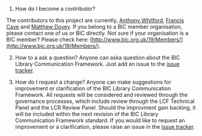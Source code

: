 1. How do I become a contributor?

The contributors to this project are currently, [Anthony Whitford](https://github.com/anthonywhitford), [Francis Cave](https://github.com/franciscave) and [Matthew Dovey](https://github.com/mdovey). If you belong to a BIC member organisation, please contact one of us or BIC directly. Not sure if your organisation is a BIC member? Please check here: [http://www.bic.org.uk/19/Members/](http://www.bic.org.uk/19/Members/).

2. How to a ask a question?
Anyone can aska question about the BIC Library Communication Framework. Just add an issue to the [issue tracker](https://github.com/anthonywhitford/bic-lcf/issues).

3. How do I request a change?
Anyone can make suggestions for improvement or clarification of the BIC Library Communication Framework. All requests will be considered and reviewed through the governance processes, which include review through the LCF Technical Panel and the LCR Review Panel. Should the improvment gain backing, it will be included within the next revision of the BIC Library Communication Framework standard. If you would like to request an improvement or a clarification, please raise an issue in the [issue tracker](https://github.com/anthonywhitford/bic-lcf/issues). 